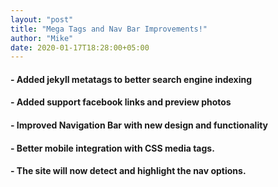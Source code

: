 ```yaml
---
layout: "post"
title: "Mega Tags and Nav Bar Improvements!"
author: "Mike"
date: 2020-01-17T18:28:00+05:00
---
```



#### - Added jekyll metatags to better search engine indexing
#### - Added support facebook links and preview photos
#### - Improved Navigation Bar with new design and functionality
#### - Better mobile integration with CSS media tags.
#### - The site will now detect and highlight the nav options.